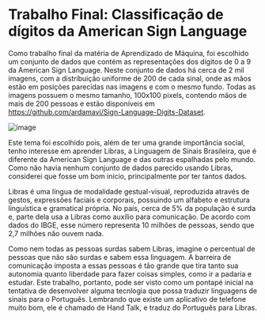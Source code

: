 # Trabalho Final: Classificação de dígitos da American Sign Language

Como trabalho final da matéria de Aprendizado de Máquina, foi escolhido um conjunto de dados que contém as representações dos dígitos de 0 a 9 da American Sign Language. Neste conjunto de dados há cerca de 2 mil imagens, com a distribuição uniforme de 200 de cada sinal, onde as mãos estão em posições parecidas nas imagens e com o mesmo fundo. Todas as imagens possuem o mesmo tamanho, 100x100 pixels, contendo mãos de mais de 200 pessoas e estão disponíveis em https://github.com/ardamavi/Sign-Language-Digits-Dataset.

![image](https://user-images.githubusercontent.com/48056794/182728218-9f255c87-fedc-4e3e-80cf-9cb51935b978.png)

Este tema foi escolhido pois, além de ter uma grande importância social, tenho interesse em aprender Libras, a Linguagem de Sinais Brasileira, que é diferente da American Sign Language e das outras espalhadas pelo mundo. Como não havia nenhum conjunto de dados parecido usando Libras, considerei que fosse um bom início, principalmente por ter tantos dados.

Libras é uma língua de modalidade gestual-visual, reproduzida através de gestos, expressões faciais e corporais, possuindo um alfabeto e estrutura linguística e gramatical própria. No país, cerca de 5% da população é surda e, parte dela usa a Libras como auxílio para comunicação. De acordo com dados do IBGE, esse número representa 10 milhões de pessoas, sendo que 2,7 milhões não ouvem nada.

Como nem todas as pessoas surdas sabem Libras, imagine o percentual de pessoas que não são surdas e sabem essa linguagem. A barreira de comunicação imposta a essas pessoas é tão grande que tira tanto sua autonomia quanto liberdade para fazer coisas simples, como ir a padaria e estudar. Este trabalho, portanto, pode ser visto como um pontapé inicial na tentativa de desenvolver alguma tecnlogia que possa traduzir linguagens de sinais para o Português. Lembrando que existe um aplicativo de telefone muito bom, ele é chamado de Hand Talk, e traduz do Português para Libras.


